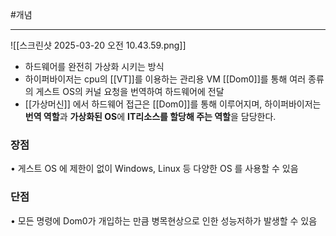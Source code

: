 #개념

---
![[스크린샷 2025-03-20 오전 10.43.59.png]]

- 하드웨어를 완전히 가상화 시키는 방식
- 하이퍼바이저는 cpu의 [[VT]]를 이용하는 관리용 VM [[Dom0]]를 통해 여러 종류의 게스트 OS의 커널 요청을 번역하여 하드웨어에 전달
- [[가상머신]] 에서 하드웨어 접근은 [[Dom0]]를 통해 이루어지며, 하이퍼바이저는 **번역 역할**과 **가상화된 OS**에 **IT리소스를 할당해 주는 역할**을 담당한다.
### 장점

• 게스트 OS 에 제한이 없이 Windows, Linux 등 다양한 OS 를 사용할 수 있음
### 단점



• 모든 명령에 Dom0가 개입하는 만큼 병목현상으로 인한 성능저하가 발생할 수 있음